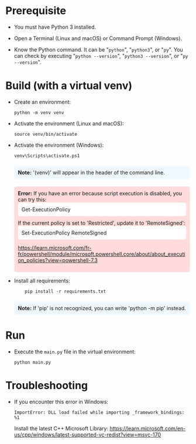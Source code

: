 # Prerequisite

* You must have Python 3 installed.

* Open a Terminal (Linux and macOS) or Command Prompt (Windows).

* Know the Python command. It can be "`python`", "`python3`", or "`py`". You can check by executing "`python --version`", "`python3 --version`", or "`py --version`".

# Build (with a virtual venv)

* Create an environment:
    ```
    python -m venv venv
    ```

* Activate the environment (Linux and macOS):
    ```
    source venv/bin/activate
    ```

* Activate the environment (Windows):
    ```
    venv\Scripts\activate.ps1
    ```

    <div style="background-color: #f0f8ff; padding: 10px; margin-top: 20px; border-radius: 5px;">
    <strong>Note:</strong> 
    '(venv)' will appear in the header of the command line.
    </div>

    <div style="background-color: #ffdbdb; padding: 10px; margin-top: 20px; margin-bottom: 15px; border-radius: 5px;">
    <strong>Error:</strong> If you have an error because script execution is disabled, you can try this:
        <div style="background-color: #ffffff; padding: 10px; margin-bottom: 10px; border-radius: 5px;">
        Get-ExecutionPolicy
        </div>
    If the current policy is set to 'Restricted', update it to 'RemoteSigned':
        <div style="background-color: #ffffff; padding: 10px; margin-bottom: 10px; border-radius: 5px;">
        Set-ExecutionPolicy RemoteSigned
        </div>

    <https://learn.microsoft.com/fr-fr/powershell/module/microsoft.powershell.core/about/about_execution_policies?view=powershell-7.3>
    </div>

* Install all requirements:
    ```
		pip install -r requirements.txt
    ```

    <div style="background-color: #f0f8ff; padding: 10px; margin-top: 20px; border-radius: 5px;">
    <strong>Note:</strong> 
    If 'pip' is not recognized, you can write 'python -m pip' instead.
    </div>


# Run

* Execute the `main.py` file in the virtual environment:
    ```
    python main.py
    ```

# Troubleshooting

* If you encounter this error in Windows:

    ```
    ImportError: DLL load failed while importing _framework_bindings: %1
    ```

	Install the latest C++ Microsoft Library: <https://learn.microsoft.com/en-us/cpp/windows/latest-supported-vc-redist?view=msvc-170>

